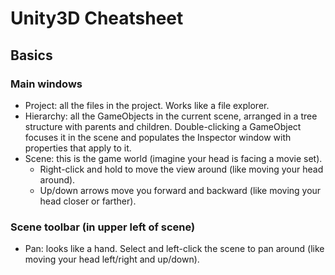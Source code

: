 # Unity3D Cheatsheet

## Basics

### Main windows

- Project: all the files in the project. Works like a file explorer.
- Hierarchy: all the GameObjects in the current scene, arranged in a tree structure with parents and children. Double-clicking a GameObject focuses it in the scene and populates the Inspector window with properties that apply to it.
- Scene: this is the game world (imagine your head is facing a movie set).
  - Right-click and hold to move the view around (like moving your head around).
  - Up/down arrows move you forward and backward (like moving your head closer or farther).

### Scene toolbar (in upper left of scene)
  - Pan: looks like a hand. Select and left-click the scene to pan around (like moving your head left/right and up/down).
